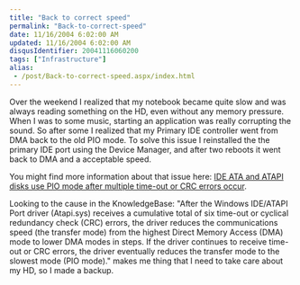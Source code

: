 ```yaml
---
title: "Back to correct speed"
permalink: "Back-to-correct-speed"
date: 11/16/2004 6:02:00 AM
updated: 11/16/2004 6:02:00 AM
disqusIdentifier: 20041116060200
tags: ["Infrastructure"]
alias:
 - /post/Back-to-correct-speed.aspx/index.html
---
```

Over the weekend I realized that my notebook became quite slow and was always reading something on the HD, even without any memory pressure. When I was to some music, starting an application was really corrupting the sound. So after some I realized that my Primary IDE controller went from DMA back to the old PIO mode. To solve this issue I reinstalled the the primary IDE port using the Device Manager, and after two reboots it went back to DMA and a acceptable speed.

You might find more information about that issue here: [IDE ATA and ATAPI disks use PIO mode after multiple time-out or CRC errors occur](http://support.microsoft.com/?kbid=817472).
<!-- more -->

Looking to the cause in the KnowledgeBase: "After the Windows IDE/ATAPI Port driver (Atapi.sys) receives a cumulative total of six time-out or cyclical redundancy check (CRC) errors, the driver reduces the communications speed (the transfer mode) from the highest Direct Memory Access (DMA) mode to lower DMA modes in steps. If the driver continues to receive time-out or CRC errors, the driver eventually reduces the transfer mode to the slowest mode (PIO mode)." makes me thing that I need to take care about my HD, so I made a backup.
